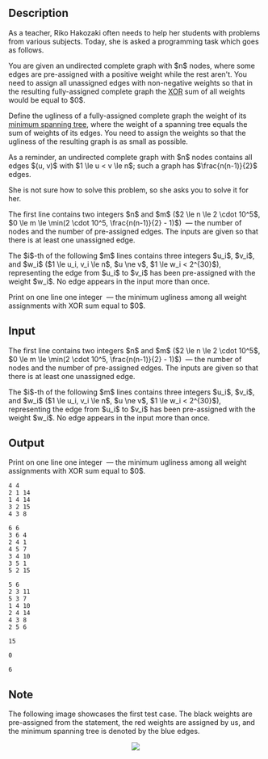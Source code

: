 ## Description

<div><p>As a teacher, Riko Hakozaki often needs to help her students with problems from various subjects. Today, she is asked a programming task which goes as follows.</p><p>You are given an undirected complete graph with $n$ nodes, where some edges are pre-assigned with a positive weight while the rest aren't. You need to assign all unassigned edges with <span class="tex-font-style-bf">non-negative weights</span> so that in the resulting fully-assigned complete graph the <a href="https://en.wikipedia.org/wiki/Bitwise_operation#XOR">XOR</a> sum of all weights would be equal to $0$.</p><p>Define the <span class="tex-font-style-it">ugliness</span> of a fully-assigned complete graph the weight of its <a href="https://en.wikipedia.org/wiki/Minimum_spanning_tree">minimum spanning tree</a>, where the weight of a spanning tree equals the sum of weights of its edges. You need to assign the weights so that the ugliness of the resulting graph is as small as possible.</p><p>As a reminder, an undirected complete graph with $n$ nodes contains all edges $(u, v)$ with $1 \le u &lt; v \le n$; such a graph has $\frac{n(n-1)}{2}$ edges.</p><p>She is not sure how to solve this problem, so she asks you to solve it for her.</p></div><div class="input-specification"><p>The first line contains two integers $n$ and $m$ ($2 \le n \le 2 \cdot 10^5$, $0 \le m \le \min(2 \cdot 10^5, \frac{n(n-1)}{2} - 1)$) &nbsp;— the number of nodes and the number of pre-assigned edges. The inputs are given so that there is at least one unassigned edge.</p><p>The $i$-th of the following $m$ lines contains three integers $u_i$, $v_i$, and $w_i$ ($1 \le u_i, v_i \le n$, $u \ne v$, $1 \le w_i &lt; 2^{30}$), representing the edge from $u_i$ to $v_i$ has been pre-assigned with the weight $w_i$. No edge appears in the input more than once.</p></div><div class="output-specification"><p>Print on one line one integer &nbsp;— the minimum ugliness among all weight assignments with XOR sum equal to $0$.</p></div>

## Input

<p>The first line contains two integers $n$ and $m$ ($2 \le n \le 2 \cdot 10^5$, $0 \le m \le \min(2 \cdot 10^5, \frac{n(n-1)}{2} - 1)$) &nbsp;— the number of nodes and the number of pre-assigned edges. The inputs are given so that there is at least one unassigned edge.</p><p>The $i$-th of the following $m$ lines contains three integers $u_i$, $v_i$, and $w_i$ ($1 \le u_i, v_i \le n$, $u \ne v$, $1 \le w_i &lt; 2^{30}$), representing the edge from $u_i$ to $v_i$ has been pre-assigned with the weight $w_i$. No edge appears in the input more than once.</p>

## Output

<p>Print on one line one integer &nbsp;— the minimum ugliness among all weight assignments with XOR sum equal to $0$.</p>





```input1
4 4
2 1 14
1 4 14
3 2 15
4 3 8
```




```input2
6 6
3 6 4
2 4 1
4 5 7
3 4 10
3 5 1
5 2 15
```




```input3
5 6
2 3 11
5 3 7
1 4 10
2 4 14
4 3 8
2 5 6
```




```output1
15
```




```output2
0
```




```output3
6
```



## Note

<p>The following image showcases the first test case. The black weights are pre-assigned from the statement, the red weights are assigned by us, and the minimum spanning tree is denoted by the blue edges.</p><center> <img class="tex-graphics" src="file://spUwRJ5U.png" style="max-width: 100.0%;max-height: 100.0%;"> </center>
